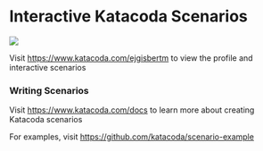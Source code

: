 # Interactive Katacoda Scenarios

[![](http://shields.katacoda.com/katacoda/ejgisbertm/count.svg)](https://www.katacoda.com/ejgisbertm "Get your profile on Katacoda.com")

Visit https://www.katacoda.com/ejgisbertm to view the profile and interactive scenarios

### Writing Scenarios
Visit https://www.katacoda.com/docs to learn more about creating Katacoda scenarios

For examples, visit https://github.com/katacoda/scenario-example
